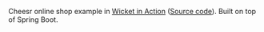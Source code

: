 Cheesr online shop example in [Wicket in Action](https://www.manning.com/books/wicket-in-action) ([Source code](https://code.google.com/archive/p/wicketinaction/)). Built on top of Spring Boot.